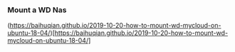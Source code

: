 ### Mount a WD Nas
(https://baihuqian.github.io/2019-10-20-how-to-mount-wd-mycloud-on-ubuntu-18-04/)[https://baihuqian.github.io/2019-10-20-how-to-mount-wd-mycloud-on-ubuntu-18-04/]
